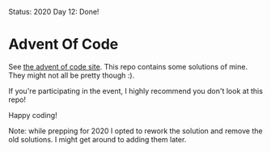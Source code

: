 Status: 2020 Day 12: Done!

# Advent Of Code

See [the advent of code site](https://adventofcode.com). This repo contains some solutions of mine. They might not all be pretty though :).

If you're participating in the event, I highly recommend you don't look at this repo!

Happy coding!

Note: while prepping for 2020 I opted to rework the solution and remove the old solutions. I might get around to adding them later.
